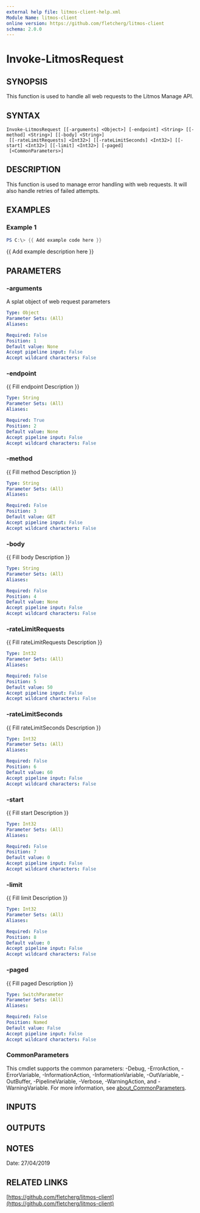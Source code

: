 ```yaml
---
external help file: litmos-client-help.xml
Module Name: litmos-client
online version: https://github.com/fletcherg/litmos-client
schema: 2.0.0
---
```


# Invoke-LitmosRequest

## SYNOPSIS
This function is used to handle all web requests to the Litmos Manage API.

## SYNTAX

```
Invoke-LitmosRequest [[-arguments] <Object>] [-endpoint] <String> [[-method] <String>] [[-body] <String>]
 [[-rateLimitRequests] <Int32>] [[-rateLimitSeconds] <Int32>] [[-start] <Int32>] [[-limit] <Int32>] [-paged]
 [<CommonParameters>]
```

## DESCRIPTION
This function is used to manage error handling with web requests.
It will also handle retries of failed attempts.

## EXAMPLES

### Example 1
```powershell
PS C:\> {{ Add example code here }}
```

{{ Add example description here }}

## PARAMETERS

### -arguments
A splat object of web request parameters

```yaml
Type: Object
Parameter Sets: (All)
Aliases:

Required: False
Position: 1
Default value: None
Accept pipeline input: False
Accept wildcard characters: False
```

### -endpoint
{{ Fill endpoint Description }}

```yaml
Type: String
Parameter Sets: (All)
Aliases:

Required: True
Position: 2
Default value: None
Accept pipeline input: False
Accept wildcard characters: False
```

### -method
{{ Fill method Description }}

```yaml
Type: String
Parameter Sets: (All)
Aliases:

Required: False
Position: 3
Default value: GET
Accept pipeline input: False
Accept wildcard characters: False
```

### -body
{{ Fill body Description }}

```yaml
Type: String
Parameter Sets: (All)
Aliases:

Required: False
Position: 4
Default value: None
Accept pipeline input: False
Accept wildcard characters: False
```

### -rateLimitRequests
{{ Fill rateLimitRequests Description }}

```yaml
Type: Int32
Parameter Sets: (All)
Aliases:

Required: False
Position: 5
Default value: 50
Accept pipeline input: False
Accept wildcard characters: False
```

### -rateLimitSeconds
{{ Fill rateLimitSeconds Description }}

```yaml
Type: Int32
Parameter Sets: (All)
Aliases:

Required: False
Position: 6
Default value: 60
Accept pipeline input: False
Accept wildcard characters: False
```

### -start
{{ Fill start Description }}

```yaml
Type: Int32
Parameter Sets: (All)
Aliases:

Required: False
Position: 7
Default value: 0
Accept pipeline input: False
Accept wildcard characters: False
```

### -limit
{{ Fill limit Description }}

```yaml
Type: Int32
Parameter Sets: (All)
Aliases:

Required: False
Position: 8
Default value: 0
Accept pipeline input: False
Accept wildcard characters: False
```

### -paged
{{ Fill paged Description }}

```yaml
Type: SwitchParameter
Parameter Sets: (All)
Aliases:

Required: False
Position: Named
Default value: False
Accept pipeline input: False
Accept wildcard characters: False
```

### CommonParameters
This cmdlet supports the common parameters: -Debug, -ErrorAction, -ErrorVariable, -InformationAction, -InformationVariable, -OutVariable, -OutBuffer, -PipelineVariable, -Verbose, -WarningAction, and -WarningVariable. For more information, see [about_CommonParameters](http://go.microsoft.com/fwlink/?LinkID=113216).

## INPUTS

## OUTPUTS

## NOTES
Date: 27/04/2019

## RELATED LINKS

[https://github.com/fletcherg/litmos-client](https://github.com/fletcherg/litmos-client)

